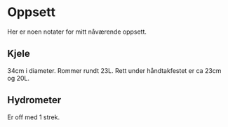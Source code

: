 # Oppsett

Her er noen notater for mitt nåværende oppsett.

## Kjele

34cm i diameter. Rommer rundt 23L. Rett under håndtakfestet er ca 23cm og 20L.

## Hydrometer

Er off med 1 strek.
